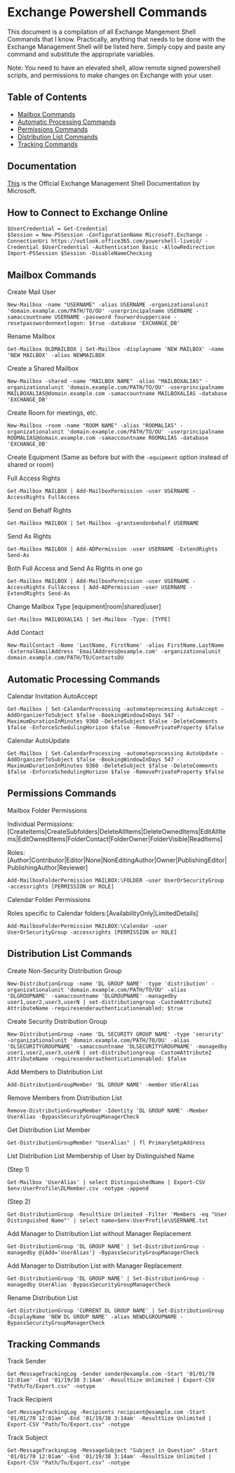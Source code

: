  # Exchange Powershell Commands

This document is a compilation of all Exchange Mangement Shell Commands that I know. Practically, anything that needs to be done with the Exchange Management Shell will be listed here. Simply copy and paste any command and substitute the appropriate variables.

Note: You need to have an elevated shell, allow remote signed powershell scripts, and permissions to make changes on Exchange with your user.
	

## Table of Contents

 * [Mailbox Commands](https://github.com/kemotep/Windows/blob/master/Notes/Exchange%20Management.md#mailbox-commands) 
 * [Automatic Processing Commands](https://github.com/kemotep/Windows/blob/master/Notes/Exchange%20Management.md#automatic-processing-commands) 
 * [Permissions Commands](https://github.com/kemotep/Windows/blob/master/Notes/Exchange%20Management.md#permissions-commands) 
 * [Distribution List Commands](https://github.com/kemotep/Windows/blob/master/Notes/Exchange%20Management.md#distribution-list-commands) 
 * [Tracking  Commands](https://github.com/kemotep/Windows/blob/master/Notes/Exchange%20Management.md#tracking-commands)
 

## Documentation

[This](https://docs.microsoft.com/en-us/powershell/exchange/exchange-server/exchange-management-shell?view=exchange-ps) is the Official Exchange Management Shell Documentation by Microsoft.


## How to Connect to Exchange Online

    $UserCredential = Get-Credential
    $Session = New-PSSession -ConfigurationName Microsoft.Exchange -ConnectionUri https://outlook.office365.com/powershell-liveid/ -Credential $UserCredential -Authentication Basic -AllowRedirection
    Import-PSSession $Session -DisableNameChecking


## Mailbox Commands

 Create Mail User
 
    New-Mailbox -name "USERNAME" -alias USERNAME -organizationalunit 'domain.example.com/PATH/TO/OU' -userprincipalname USERNAME -samaccountname USERNAME -password fourwordsuppercase -resetpasswordonnextlogon: $true -database 'EXCHANGE_DB'

 Rename Mailbox

    Get-Mailbox OLDMAILBOX | Set-Mailbox -displayname 'NEW MAILBOX' -name 'NEW MAILBOX' -alias NEWMAILBOX

 Create a Shared Mailbox

    New-Mailbox -shared -name "MAILBOX NAME" -alias "MAILBOXALIAS" -organizationalunit 'domain.example.com/PATH/TO/OU' -userprincipalname MAILBOXALIAS@domain.example.com -samaccountname MAILBOXALIAS -database 'EXCHANGE_DB'

 Create Room for meetings, etc.

    New-Mailbox -room -name "ROOM NAME" -alias "ROOMALIAS" -organizationalunit 'domain.example.com/PATH/TO/OU' -userprincipalname ROOMALIAS@domain.example.com -samaccountname ROOMALIAS -database 'EXCHANGE_DB'
	
 Create Equipment (Same as before but with the `-equipment` option instead of shared or room)

 Full Access Rights
 
    Get-Mailbox MAILBOX | Add-MailboxPermission -user USERNAME -AccessRights FullAccess
	
 Send on Behalf Rights
 
    Get-Mailbox MAILBOX | Set-Mailbox -grantsendonbehalf USERNAME
	
 Send As Rights
 
    Get-Mailbox MAILBOX | Add-ADPermission -user USERNAME -ExtendRights Send-As

 Both Full Access and Send As Rights in one go
 
    Get-Mailbox MAILBOX | Add-MailboxPermission -user USERNAME -AccessRights FullAccess | Add-ADPermission -user USERNAME -ExtendRights Send-As

 Change Mailbox Type [equipment|room|shared|user]
 
    Get-Mailbox MAILBOXALIAS | Set-Mailbox -Type: [TYPE]
	
 Add Contact
 
    New-MailContact -Name 'LastName, FirstName' -alias FirstName.LastName -ExternalEmailAddress 'EmailAddress@example.com' -organizationalunit domain.example.com/PATH/TO/ContactsOU


## Automatic Processing Commands
 
 Calendar Invitation AutoAccept
 
    Get-Mailbox | Set-CalendarProcessing -automateprocessing AutoAccept -AddOrganizerToSubject $false -BookingWindowInDays 547 -MaximumDurationInMinutes 9360 -DeleteSubject $false -DeleteComments $false -EnforceSchedulingHorizon $false -RemovePrivateProperty $false
 
 Calendar AutoUpdate
 
    Get-Mailbox | Set-CalendarProcessing -automateprocessing AutoUpdate -AddOrganizerToSubject $false -BookingWindowInDays 547 -MaximumDurationInMinutes 9360 -DeleteSubject $false -DeleteComments $false -EnforceSchedulingHorizon $false -RemovePrivateProperty $false


## Permissions Commands

 Mailbox Folder Permissions
 
  Individual Permissions:[CreateItems|CreateSubfolders|DeleteAllItems|DeleteOwnedItems|EditAllItems|EditOwnedItems|FolderContact|FolderOwner|FolderVisible|ReadItems]
  
  Roles:[Author|Contributor|Editor|None|NonEditingAuthor|Owner|PublishingEditor|PublishingAuthor|Reviewer]
 
    Add-MailboxFolderPermission MAILBOX:\FOLDER -user UserOrSecurityGroup -accessrights [PERMISSION or ROLE]

 Calendar Folder Permissions
 
  Roles specific to Calendar folders:[AvailabilityOnly|LimitedDetails]

    Add-MailboxFolderPermission MAILBOX:\Calendar -user UserOrSecurityGroup -accessrights [PERMISSION or ROLE]


## Distribution List Commands

 Create Non-Security Distribution Group
 
    New-DistributionGroup -name 'DL GROUP NAME' -type 'distribution' -organizationalunit 'domain.example.com/PATH/TO/OU' -alias 'DLGROUPNAME' -samaccountname 'DLGROUPNAME' -managedby user1,user2,user3,userN | set-distributiongroup -CustomAttribute2 AttributeName -requiresenderauthenticationenabled: $true

 Create Security Distribution Group 
  
    New-DistributionGroup -name 'DL SECURITY GROUP NAME' -type 'security' -organizationalunit 'domain.example.com/PATH/TO/OU' -alias 'DLSECURITYGROUPNAME' -samaccountname 'DLSECURITYGROUPNAME' -managedby user1,user2,user3,userN | set-distributiongroup -CustomAttribute2 AttributeName -requiresenderauthenticationenabled: $false

 Add Members to Distribution List
 
    Add-DistributionGroupMember 'DL GROUP NAME' -member USerAlias

 Remove Members from Distribution List
 
    Remove-DistributionGroupMember -Identity 'DL GROUP NAME' -Member UserAlias -BypassSecurityGroupManagerCheck

 Get Distribution List Member
 
    Get-DistributionGroupMember "UserAlias" | fl PrimarySmtpAddress
	
 List Distribution List Membership of User by Distinguished Name
 
  (Step 1)
  
    Get-Mailbox 'UserAlias' | select DistinguishedName | Export-CSV $env:UserProfile\DLMember.csv -notype -append
	
  (Step 2)
  
    Get-DistributionGroup -ResultSize Unlimited -Filter 'Members -eq "User Distinguished Name"' | select name>$env:UserProfile\USERNAME.txt

 Add Manager to Distribution List without Manager Replacement
 
    Get-DistributionGroup 'DL GROUP NAME' | Set-DistributionGroup -managedby @{Add='UserAlias'} -BypassSecurityGroupManagerCheck

 Add Manager to Distribution List with Manager Replacement
 
    Get-DistributionGroup 'DL GROUP NAME' | Set-DistributionGroup -managedby UserAlias -BypassSecurityGroupManagerCheck
	
 Rename Distribution List
 
    Get-DistributionGroup 'CURRENT DL GROUP NAME' | Set-DistributionGroup -DisplayName 'NEW DL GROUP NAME' -alias NEWDLGROUPNAME -BypassSecurityGroupManagerCheck
	

## Tracking Commands
 
 Track Sender
 
    Get-MessageTrackingLog -Sender sender@example.com -Start '01/01/70 12:01am' -End '01/19/38 3:14am' -ResultSize Unlimited | Export-CSV "Path/To/Export.csv" -notype

 Track Recipient
 
    Get-MessageTrackingLog -Recipients recipient@example.com -Start '01/01/70 12:01am' -End '01/19/38 3:14am' -ResultSize Unlimited | Export-CSV "Path/To/Export.csv" -notype
	
 Track Subject
 
    Get-MessageTrackingLog -MessageSubject "Subject in Question" -Start '01/01/70 12:01am' -End '01/19/38 3:14am' -ResultSize Unlimited | Export-CSV "Path/To/Export.csv" -notype